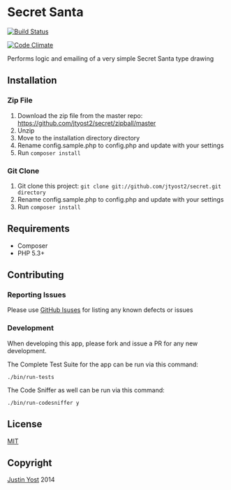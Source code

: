 # Secret Santa #

[![Build Status](https://travis-ci.org/jtyost2/secret.svg?branch=master)](https://travis-ci.org/jtyost2/secret)

[![Code Climate](https://codeclimate.com/github/jtyost2/secret/badges/gpa.svg)](https://codeclimate.com/github/jtyost2/secret)

Performs logic and emailing of a very simple Secret Santa type drawing

## Installation ##

### Zip File ###

1. Download the zip file from the master repo: https://github.com/jtyost2/secret/zipball/master
2. Unzip
3. Move to the installation directory directory
4. Rename config.sample.php to config.php and update with your settings
5. Run `composer install`

### Git Clone ###

1. Git clone this project:
`git clone git://github.com/jtyost2/secret.git directory`
4. Rename config.sample.php to config.php and update with your settings
5. Run `composer install`

## Requirements ##

 * Composer
 * PHP 5.3+

## Contributing ##

### Reporting Issues ###

Please use [GitHub Isuses](https://github.com/jtyost2/secret/issues) for listing any known defects or issues

### Development ###

When developing this app, please fork and issue a PR for any new development.

The Complete Test Suite for the app can be run via this command:

`./bin/run-tests`

The Code Sniffer as well can be run via this command:

`./bin/run-codesniffer y`

## License

[MIT](https://github.com/jtyost2/secret/blob/master/COPYRIGHT)

## Copyright

[Justin Yost](https://www.yostivanich.com/) 2014

